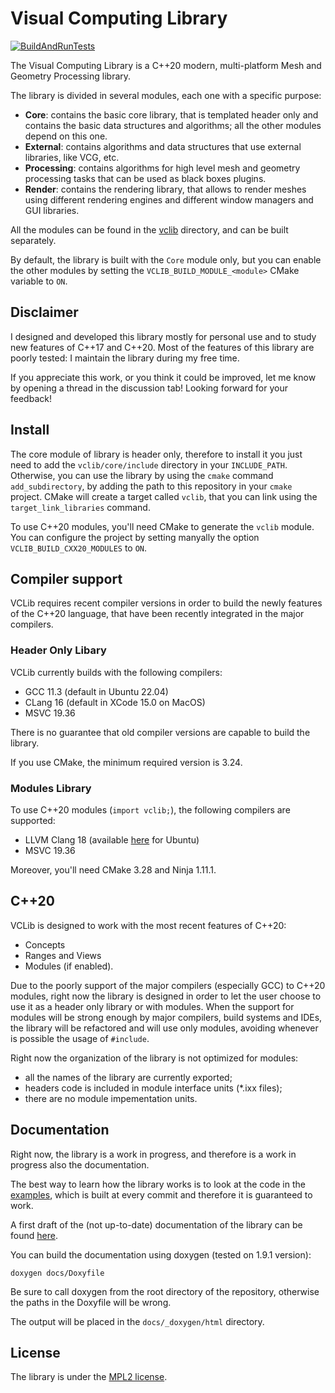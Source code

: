 # Visual Computing Library

[![BuildAndRunTests](https://github.com/cnr-isti-vclab/vclib/actions/workflows/BuildAndRunTests.yml/badge.svg)](https://github.com/cnr-isti-vclab/vclib/actions/workflows/BuildAndRunTests.yml)

The Visual Computing Library is a C++20 modern, multi-platform Mesh and Geometry Processing library.

The library is divided in several modules, each one with a specific purpose:
  - **Core**: contains the basic core library, that is templated header only and contains the basic data structures and algorithms; all the other modules depend on this one.
  - **External**: contains algorithms and data structures that use external libraries, like VCG, etc.
  - **Processing**: contains algorithms for high level mesh and geometry processing tasks that can be used as black boxes plugins.
  - **Render**: contains the rendering library, that allows to render meshes using different rendering engines and different window managers and GUI libraries.

All the modules can be found in the [vclib](vclib) directory, and can be built separately.

By default, the library is built with the `Core` module only, but you can enable the other modules by setting the `VCLIB_BUILD_MODULE_<module>` CMake variable to `ON`.

## Disclaimer

I designed and developed this library mostly for personal use and to study new features of C++17 and C++20.
Most of the features of this library are poorly tested: I maintain the library during my free time.

If you appreciate this work, or you think it could be improved, let me know by opening a thread in the discussion tab!
Looking forward for your feedback!

## Install

The core module of library is header only, therefore to install it you just need to add the `vclib/core/include` directory in your
`INCLUDE_PATH`.
Otherwise, you can use the library by using the `cmake` command `add_subdirectory`, by adding the path to this repository
in your `cmake` project. CMake will create a target called `vclib`, that you can link using the `target_link_libraries` command.

To use C++20 modules, you'll need CMake to generate the `vclib` module. You can configure the project by setting manyally the option
`VCLIB_BUILD_CXX20_MODULES` to `ON`.

## Compiler support

VCLib requires recent compiler versions in order to build the newly features of the C++20 language, that have been recently 
integrated in the major compilers.

### Header Only Libary

VCLib currently builds with the following compilers:
  - GCC 11.3 (default in Ubuntu 22.04)
  - CLang 16 (default in XCode 15.0 on MacOS)
  - MSVC 19.36

There is no guarantee that old compiler versions are capable to build the library.

If you use CMake, the minimum required version is 3.24.

### Modules Library

To use C++20 modules (`import vclib;`), the following compilers are supported:
  - LLVM Clang 18 (available [here](https://apt.llvm.org/) for Ubuntu)
  - MSVC 19.36
  
Moreover, you'll need CMake 3.28 and Ninja 1.11.1.

## C++20

VCLib is designed to work with the most recent features of C++20:
  - Concepts
  - Ranges and Views
  - Modules (if enabled).
  
Due to the poorly support of the major compilers (especially GCC) to C++20 modules, right now the library is designed in order
to let the user choose to use it as a header only library or with modules. When the support for modules will be strong 
enough by major compilers, build systems and IDEs, the library will be refactored and will use only modules, avoiding whenever 
is possible the usage of `#include`.

Right now the organization of the library is not optimized for modules: 
- all the names of the library are currently exported; 
- headers code is included in module interface units (*.ixx files);
- there are no module impementation units.

## Documentation

Right now, the library is a work in progress, and therefore is a work in progress also the documentation.

The best way to learn how the library works is to look at the code in the [examples](examples), which is built at every commit and 
therefore it is guaranteed to work.

A first draft of the (not up-to-date) documentation of the library can be found [here](https://alemuntoni.github.io/vclib/).

You can build the documentation using doxygen (tested on 1.9.1 version):

```
doxygen docs/Doxyfile
```

Be sure to call doxygen from the root directory of the repository, otherwise the paths in the Doxyfile will be wrong.

The output will be placed in the `docs/_doxygen/html` directory.

## License

The library is under the [MPL2 license](LICENSE).
